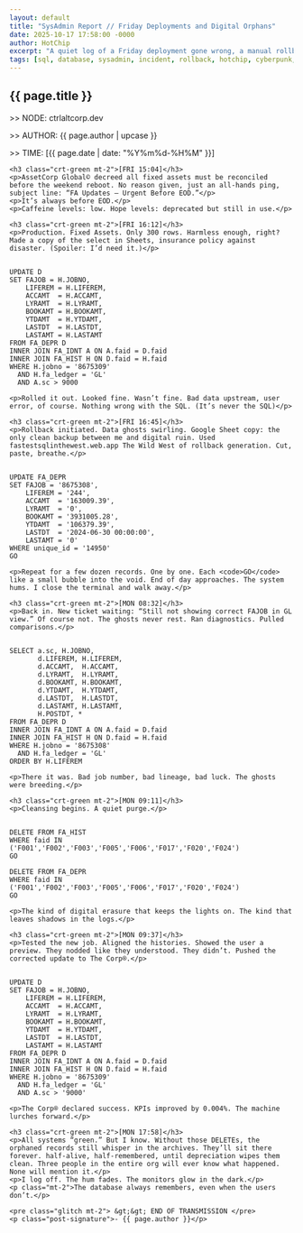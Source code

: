```yaml
---
layout: default
title: "SysAdmin Report // Friday Deployments and Digital Orphans"
date: 2025-10-17 17:58:00 -0000
author: HotChip
excerpt: "A quiet log of a Friday deployment gone wrong, a manual rollback from the brink, and the digital ghosts left behind in the database. Some fixes never make it into the official report."
tags: [sql, database, sysadmin, incident, rollback, hotchip, cyberpunk, murderbot]
---
```

<div class="terminal-log terminal-log--left-aligned">
    <h2 class="crt-green">{{ page.title }}</h2>
    <p class="crt-green">&gt;&gt; NODE: ctrlaltcorp.dev</p>
    <p class="crt-green">&gt;&gt; AUTHOR: {{ page.author | upcase }}</p>
    <p class="crt-green">&gt;&gt; TIME: [{{ page.date | date: "%Y%m%d-%H%M" }}]</p>

    <h3 class="crt-green mt-2">[FRI 15:04]</h3>
    <p>AssetCorp Global© decreed all fixed assets must be reconciled before the weekend reboot. No reason given, just an all-hands ping, subject line: “FA Updates – Urgent Before EOD.”</p>
    <p>It’s always before EOD.</p>
    <p>Caffeine levels: low. Hope levels: deprecated but still in use.</p>

    <h3 class="crt-green mt-2">[FRI 16:12]</h3>
    <p>Production. Fixed Assets. Only 300 rows. Harmless enough, right? Made a copy of the select in Sheets, insurance policy against disaster. (Spoiler: I’d need it.)</p>
<pre><code class="language-sql">
UPDATE D
SET FAJOB = H.JOBNO,
    LIFEREM = H.LIFEREM,
    ACCAMT  = H.ACCAMT,
    LYRAMT  = H.LYRAMT,
    BOOKAMT = H.BOOKAMT,
    YTDAMT  = H.YTDAMT,
    LASTDT  = H.LASTDT,
    LASTAMT = H.LASTAMT
FROM FA_DEPR D
INNER JOIN FA_IDNT A ON A.faid = D.faid
INNER JOIN FA_HIST H ON D.faid = H.faid
WHERE H.jobno = '8675309'
  AND H.fa_ledger = 'GL'
  AND A.sc > 9000
</code></pre>
    <p>Rolled it out. Looked fine. Wasn’t fine. Bad data upstream, user error, of course. Nothing wrong with the SQL. (It’s never the SQL)</p>

    <h3 class="crt-green mt-2">[FRI 16:45]</h3>
    <p>Rollback initiated. Data ghosts swirling. Google Sheet copy: the only clean backup between me and digital ruin. Used fastestsqlinthewest.web.app The Wild West of rollback generation. Cut, paste, breathe.</p>
<pre><code class="language-sql">
UPDATE FA_DEPR
SET FAJOB = '8675308',
    LIFEREM = '244',
    ACCAMT  = '163009.39',
    LYRAMT  = '0',
    BOOKAMT = '3931005.28',
    YTDAMT  = '106379.39',
    LASTDT  = '2024-06-30 00:00:00',
    LASTAMT = '0'
WHERE unique_id = '14950'
GO
</code></pre>
    <p>Repeat for a few dozen records. One by one. Each <code>GO</code> like a small bubble into the void. End of day approaches. The system hums. I close the terminal and walk away.</p>

    <h3 class="crt-green mt-2">[MON 08:32]</h3>
    <p>Back in. New ticket waiting: “Still not showing correct FAJOB in GL view.” Of course not. The ghosts never rest. Ran diagnostics. Pulled comparisons.</p>
<pre><code class="language-sql">
SELECT a.sc, H.JOBNO,
       d.LIFEREM, H.LIFEREM,
       d.ACCAMT,  H.ACCAMT,
       d.LYRAMT,  H.LYRAMT,
       d.BOOKAMT, H.BOOKAMT,
       d.YTDAMT,  H.YTDAMT,
       d.LASTDT,  H.LASTDT,
       d.LASTAMT, H.LASTAMT,
       H.POSTDT, *
FROM FA_DEPR D
INNER JOIN FA_IDNT A ON A.faid = D.faid
INNER JOIN FA_HIST H ON D.faid = H.faid
WHERE H.jobno = '8675308'
  AND H.fa_ledger = 'GL'
ORDER BY H.LIFEREM
</code></pre>
    <p>There it was. Bad job number, bad lineage, bad luck. The ghosts were breeding.</p>

    <h3 class="crt-green mt-2">[MON 09:11]</h3>
    <p>Cleansing begins. A quiet purge.</p>
<pre><code class="language-sql">
DELETE FROM FA_HIST
WHERE faid IN ('F001','F002','F003','F005','F006','F017','F020','F024')
GO

DELETE FROM FA_DEPR
WHERE faid IN ('F001','F002','F003','F005','F006','F017','F020','F024')
GO
</code></pre>
    <p>The kind of digital erasure that keeps the lights on. The kind that leaves shadows in the logs.</p>

    <h3 class="crt-green mt-2">[MON 09:37]</h3>
    <p>Tested the new job. Aligned the histories. Showed the user a preview. They nodded like they understood. They didn’t. Pushed the corrected update to The Corp®.</p>
<pre><code class="language-sql">
UPDATE D
SET FAJOB = H.JOBNO,
    LIFEREM = H.LIFEREM,
    ACCAMT  = H.ACCAMT,
    LYRAMT  = H.LYRAMT,
    BOOKAMT = H.BOOKAMT,
    YTDAMT  = H.YTDAMT,
    LASTDT  = H.LASTDT,
    LASTAMT = H.LASTAMT
FROM FA_DEPR D
INNER JOIN FA_IDNT A ON A.faid = D.faid
INNER JOIN FA_HIST H ON D.faid = H.faid
WHERE H.jobno = '8675309'
  AND H.fa_ledger = 'GL'
  AND A.sc > '9000'
</code></pre>
    <p>The Corp® declared success. KPIs improved by 0.004%. The machine lurches forward.</p>

    <h3 class="crt-green mt-2">[MON 17:58]</h3>
    <p>All systems “green.” But I know. Without those DELETEs, the orphaned records still whisper in the archives. They’ll sit there forever. half-alive, half-remembered, until depreciation wipes them clean. Three people in the entire org will ever know what happened. None will mention it.</p>
    <p>I log off. The hum fades. The monitors glow in the dark.</p>
    <p class="mt-2">The database always remembers, even when the users don’t.</p>

    <pre class="glitch mt-2"> &gt;&gt; END OF TRANSMISSION </pre>
    <p class="post-signature">- {{ page.author }}</p>
</div>
